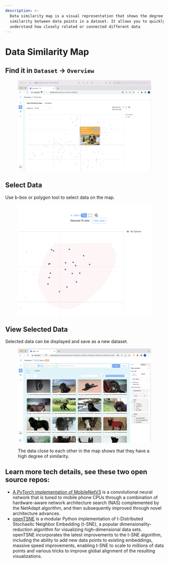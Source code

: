 ```yaml
---
description: >-
  Data similarity map is a visual representation that shows the degree of
  similarity between data points in a dataset. It allows you to quickly
  understand how closely related or connected different data
---
```


# Data Similarity Map

## Find it in `Dataset` -> `Overview`&#x20;

<figure><img src="../../.gitbook/assets/image (4).png" alt=""><figcaption></figcaption></figure>

## Select Data

Use b-box or polygon tool to select data on the map.

<figure><img src="../../.gitbook/assets/select (1).png" alt=""><figcaption></figcaption></figure>

## View Selected Data

Selected data can be displayed and save as a new dataset.

<figure><img src="../../.gitbook/assets/image (7) (1).png" alt=""><figcaption><p>The data close to each other in the map shows that they have a high degree of similarity.</p></figcaption></figure>

## Learn more tech details, see these two open source repos:

* [A PyTorch implementation of MobileNetV3](https://github.com/xiaolai-sqlai/mobilenetv3) is a convolutional neural network that is tuned to mobile phone CPUs through a combination of hardware-aware network architecture search (NAS) complemented by the NetAdapt algorithm, and then subsequently improved through novel architecture advances.
* [openTSNE](https://github.com/pavlin-policar/openTSNE) is a modular Python implementation of t-Distributed Stochasitc Neighbor Embedding (t-SNE), a popular dimensionality-reduction algorithm for visualizing high-dimensional data sets. openTSNE incorporates the latest improvements to the t-SNE algorithm, including the ability to add new data points to existing embeddings, massive speed improvements, enabling t-SNE to scale to millions of data points and various tricks to improve global alignment of the resulting visualizations.

